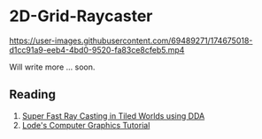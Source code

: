 # 2D-Grid-Raycaster
https://user-images.githubusercontent.com/69489271/174675018-d1cc91a9-eeb4-4bd0-9520-fa83ce8cfeb5.mp4

Will write more ... soon.
## Reading
1. [Super Fast Ray Casting in Tiled Worlds using DDA](https://www.youtube.com/watch?v=NbSee-XM7WA)
2. [Lode's Computer Graphics Tutorial](https://lodev.org/cgtutor/raycasting.html#The_Basic_Idea_)
